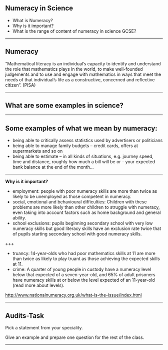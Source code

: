 ## Numeracy in Science
- What is Numeracy?
- Why is it important?
- What is the range of content of numeracy in science GCSE?

---
## Numeracy

“Mathematical literacy is an individual’s capacity to identify and understand the role that mathematics plays in the world, to make well-founded judgements and to use and engage with mathematics in ways that meet the needs of that individual’s life as a constructive, concerned and reflective citizen”. (PISA)

---
## What are some examples in science?
---
## Some examples of what we mean by numeracy:

- being able to critically assess statistics used by advertisers or politicians
- being able to manage family budgets – credit cards, offers at supermarkets and so on
- being able to estimate – in all kinds of situations, e.g. journey speed, time and distance, roughly how much a bill will be or - your expected bank balance at the end of the month...

---
**Why is it important?**
- employment: people with poor numeracy skills are more than twice as likely to be unemployed as those competent in numeracy.
- social, emotional and behavioural difficulties: Children with these problems are more likely than other children to struggle with numeracy, even taking into account factors such as home background and general ability.
- school exclusions: pupils beginning secondary school with very low numeracy skills but good literacy skills have an exclusion rate twice that of pupils starting secondary school with good numeracy skills.

+++

- truancy: 14-year-olds who had poor mathematics skills at 11 are more than twice as likely to play truant as those achieving the expected skills at 11.
- crime: A quarter of young people in custody have a numeracy level below that expected of a seven-year-old, and 65% of adult prisoners have numeracy skills at or below the level expected of an 11-year-old (read more about levels).

http://www.nationalnumeracy.org.uk/what-is-the-issue/index.html

---
## Audits-Task

Pick a statement from your speciality.

Give an example and prepare one question for the rest of the class.

---
